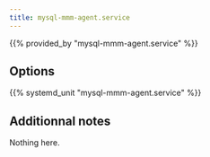 ```yaml
---
title: mysql-mmm-agent.service
---
```


{{% provided_by "mysql-mmm-agent.service" %}}

## Options

{{% systemd_unit "mysql-mmm-agent.service" %}}

## Additionnal notes

Nothing here.